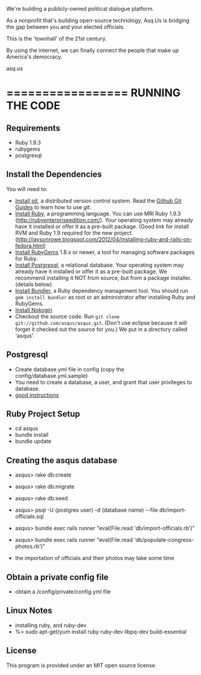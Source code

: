 We're building a publicly-owned political dialogue platform.

As a nonprofit that's building open-source technology, Asq.Us is bridging the gap between you and your elected officials. 

This is the 'townhall' of the 21st century.

By using the internet, we can finally connect the people that make up America's democracy.

asq.us

=================
RUNNING THE CODE
=================

Requirements
------------
  * Ruby 1.9.3
  * rubygems
  * postgresql 


Install the Dependencies
------------------------

You will need to:

  * [Install git](http://git-scm.com/), a distributed version control system. Read the [Github Git Guides](http://github.com/guides/home) to learn how to use *git*.
  * [Install Ruby](http://www.ruby-lang.org/), a programming language. You can use MRI Ruby 1.9.3 (http://rubyenterpriseedition.com/). Your operating system may already have it installed or offer it as a pre-built package. (Good link for install RVM and Ruby 1.9 required for the new project. (http://jaysonrowe.blogspot.com/2012/04/installing-ruby-and-rails-on-fedora.html)
  * [Install RubyGems](http://rubyforge.org/projects/rubygems/) 1.8.x or newer, a tool for managing software packages for Ruby.
  * [Install Postgresql](http://www.postgresql.org/), a relational database. Your operating system may already have it installed or offer it as a pre-built package. We recommend installing it NOT from source, but from a package installer. (details below)
  * [Install Bundler](http://gembundler.com/), a Ruby dependency management tool. You should run `gem install bundler` as root or an administrator after installing Ruby and RubyGems.
  * [Install Nokogiri](http://nokogiri.org/tutorials/installing_nokogiri.html) 
  * Checkout the source code. Run `git clone git://github.com/asqus/asqus.git`. (Don't use eclipse because it will forget it checked out the source for you.) We put in a directory called 'asqus'.
 
Postgresql
----------

 * Create database.yml file in config (copy the config/database.yml.sample)   
 * You need to create a database, a user, and grant that user privileges to database.
 * [good instructions](http://www.cyberciti.biz/faq/howto-add-postgresql-user-account/) 

 
Ruby Project Setup
-------------------

 * cd asqus
 * bundle install
 * bundle update
 
Creating the asqus database
---------------------------
  * asqus> rake db:create
  * asqus> rake db:migrate
  * asqus> rake db:seed
  * asqus> psql -U (postgres user) -d (database name) --file db/import-officials.sql
  * asqus> bundle exec rails runner "eval(File.read 'db/import-officials.rb')"
  * asqus> bundle exec rails runner "eval(File.read 'db/populate-congress-photos.rb')"

  * the importation of officials and their photos may take some time

Obtain a private config file
----------------------------

  * obtain a /config/private/config.yml file

Linux Notes
-----------

  * installing ruby, and ruby-dev 
  * %> sudo apt-get/yum install ruby ruby-dev libpq-dev build-essential
  
License
-------

This program is provided under an MIT open source license.
